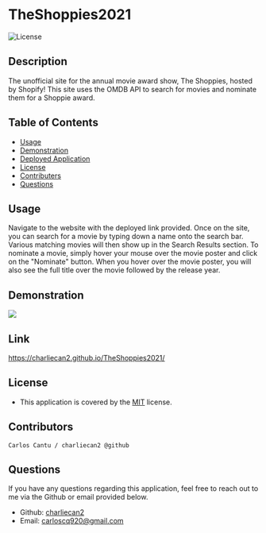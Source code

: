# TheShoppies2021

![License](https://img.shields.io/badge/license-MIT-blue)

## Description

The unofficial site for the annual movie award show, The Shoppies, hosted by Shopify! This site uses the OMDB API to search for movies and nominate them for a Shoppie award.

## Table of Contents

- [Usage](#usage)
- [Demonstration](#demonstration)
- [Deployed Application](#link)
- [License](#license)
- [Contributers](#contributors)
- [Questions](#questions)

## Usage

Navigate to the website with the deployed link provided. Once on the site, you can search for a movie by typing down a name onto the search bar. Various matching movies will then show up in the Search Results section. To nominate a movie, simply hover your mouse over the movie poster and click on the "Nominate" button. When you hover over the movie poster, you will also see the full title over the movie followed by the release year.

## Demonstration

![](./gifs/example2.gif)

## Link

https://charliecan2.github.io/TheShoppies2021/

## License

- This application is covered by the [MIT](https://opensource.org/licenses/MIT/) license.

## Contributors

    Carlos Cantu / charliecan2 @github

## Questions

If you have any questions regarding this application, feel free to reach out to me via the Github or email provided below.

- Github: [charliecan2](https://github.com/charliecan2)
- Email: carloscq920@gmail.com
